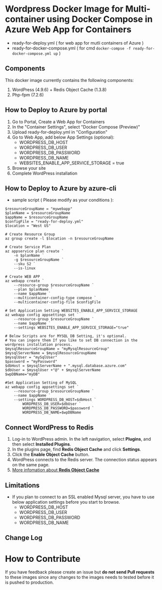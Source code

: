 # Wordpress Docker Image for Multi-container using Docker Compose in Azure Web App for Containers

* ready-for-deploy.yml ( for web app for mutli containers of Azure )
* ready-for-docker-compose.yml ( for cmd ```docker-compse -f ready-for-docker-compose.yml up``` )

## Components
This docker image currently contains the following components:

1. WordPress (4.9.6) + Redis Object Cache (1.3.8)
2. Php-fpm (7.2.6)

## How to Deploy to Azure by portal 
1. Go to Portal, Create a Web App for Containers
2. In the "Container Settings", select "Docker Compose (Preview)"
3. Upload ready-for-deploy.yml in "Configuration"
4. Go to Web App, add below App Settings (optional):
    * WORDPRESS_DB_HOST
    * WORDPRESS_DB_USER
    * WORDPRESS_DB_PASSWORD
    * WORDPRESS_DB_NAME
    * WEBSITES_ENABLE_APP_SERVICE_STORAGE = true
5. Browse your site
6. Complete WordPress installation  

## How to Deploy to Azure by azure-cli
- sample script ( Please modify as your conditions ):
```
$resourceGroupName = "mywebapp"
$planName = $resourceGroupName
$appName = $resourceGroupName
$configFile = "ready-for-deploy.yml"
$location = "West US"

# Create Resource Group
az group create -l $location -n $resourceGroupName

# Create Service Plan
az appservice plan create `
    -n $planName `
    -g $resourceGroupName ` 
    --sku S2 `
    --is-linux 

# Create WEB APP
az webapp create `
    --resource-group $resourceGroupName `
    --plan $planName `
    --name $appName `
    --multicontainer-config-type compose `
    --multicontainer-config-file $configFile 

# Set Application Setting WEBSITES_ENABLE_APP_SERVICE_STORAGE
az webapp config appsettings set `
    --resource-group $resourceGroupName `
    --name $appName `
    --settings WEBSITES_ENABLE_APP_SERVICE_STORAGE="true" 

# Below Scripts are for MYSQL DB Setting, it's optional. 
# You can ingore them If you like to set DB connection in the wordpress installation process.
$mysqlResourceGroupName = "myMysqlResourceGroup"
$mysqlServerName = $mysqlResourceGroupName
$mysqlUser = "mySqlUser"
$password = "myPassword"
$dbHost = $mysqlServerName + ".mysql.database.azure.com"
$dbUser = $mysqlUser +"@" + $mysqlServerName
$wpDBName="myDB"

#Set Application Setting of MySQL
az webapp config appsettings set `
    --resource-group $resourceGroupName `
    --name $appName `
    --settings WORDPRESS_DB_HOST=$dbHost `
        WORDPRESS_DB_USER=$dbUser `
        WORDPRESS_DB_PASSWORD=$password `
        WORDPRESS_DB_NAME=$wpDBName
``` 

## Connect WordPress to Redis
1. Log-in to WordPress admin. In the left navigation, select **Plugins**, and then select **Installed Plugins**.
2. In the plugins page, find **Redis Object Cache** and click **Settings**.
3. Click the **Enable Object Cache** button.
4. WordPress connects to the Redis server. The connection status appears on the same page.
5. [More infomation about **Redis Object Cache**](https://wordpress.org/plugins/redis-cache)

## Limitations
- If you plan to connect to an SSL enabled Mysql server, you have to use below application settings before you start to browse.
    * WORDPRESS_DB_HOST
    * WORDPRESS_DB_USER
    * WORDPRESS_DB_PASSWORD
    * WORDPRESS_DB_NAME

## Change Log

# How to Contribute
If you have feedback please create an issue but **do not send Pull requests** to these images since any changes to the images needs to tested before it is pushed to production. 
